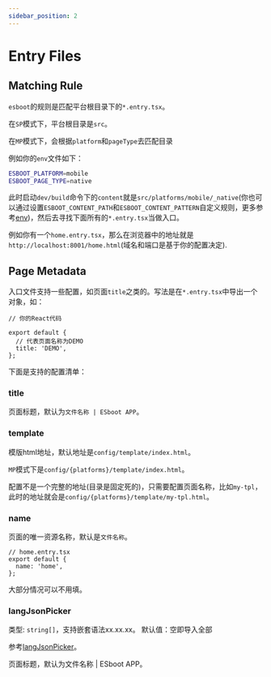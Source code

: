 ```yaml
---
sidebar_position: 2
---
```


# Entry Files

## Matching Rule

`esboot`的规则是匹配平台根目录下的`*.entry.tsx`。

在`SP`模式下，平台根目录是`src`。

在`MP`模式下，会根据`platform`和`pageType`去匹配目录

例如你的`env`文件如下：

```sh
ESBOOT_PLATFORM=mobile
ESBOOT_PAGE_TYPE=native
```

此时启动`dev/build`命令下的`content`就是`src/platforms/mobile/_native`(你也可以通过设置`ESBOOT_CONTENT_PATH`和`ESBOOT_CONTENT_PATTERN`自定义规则，更多参考[env](./environment-variables#esboot_content_path))，然后去寻找下面所有的`*.entry.tsx`当做入口。

例如你有一个`home.entry.tsx`，那么在浏览器中的地址就是`http://localhost:8001/home.html`(域名和端口是基于你的配置决定).

## Page Metadata

入口文件支持一些配置，如页面`title`之类的。写法是在`*.entry.tsx`中导出一个对象，如：

```tsx
// 你的React代码

export default {
  // 代表页面名称为DEMO
  title: 'DEMO',
};
```

下面是支持的配置清单：

### title

页面标题，默认为`文件名称 | ESboot APP`。

### template

模版html地址，默认地址是`config/template/index.html`。

`MP`模式下是`config/{platforms}/template/index.html`。

配置不是一个完整的地址(目录是固定死的)，只需要配置页面名称，比如`my-tpl`，此时的地址就会是`config/{platforms}/template/my-tpl.html`。

### name

页面的唯一资源名称，默认是`文件名称`。

```tsx
// home.entry.tsx
export default {
  name: 'home',
};
```

大部分情况可以不用填。

### langJsonPicker

类型: `string[]`，支持嵌套语法xx.xx.xx。
默认值：空即导入全部

参考[langJsonPicker](../config/#uselangjsonpicker)。

页面标题，默认为文件名称 | ESboot APP。
